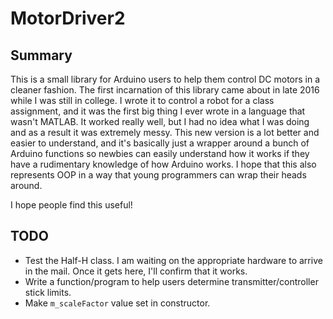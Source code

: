 # MotorDriver2

## Summary
This is a small library for Arduino users to help them control DC motors in a cleaner fashion. The first incarnation of this library came about in late 2016 while I was still in college. I wrote it to control a robot for a class assignment, and it was the first big thing I ever wrote in a language that wasn't MATLAB. It worked really well, but I had no idea what I was doing and as a result it was extremely messy. This new version is a lot better and easier to understand, and it's basically just a wrapper around a bunch of Arduino functions so newbies can easily understand how it works if they have a rudimentary knowledge of how Arduino works. I hope that this also represents OOP in a way that young programmers can wrap their heads around.

I hope people find this useful!

## TODO
*   Test the Half-H class. I am waiting on the appropriate hardware to arrive in the mail. Once it gets here, I'll confirm that it works.
*   Write a function/program to help users determine transmitter/controller stick limits.
*   Make `m_scaleFactor` value set in constructor.